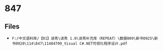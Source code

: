 # 847

## Files

- `F:/中文语料库/【01】读秀\读秀 1.0\读秀补充库（REPEAT）\数据009\新书0925\新书0920\114\847\11484709_Visual C#.NET可视化程序设计.pdf`
